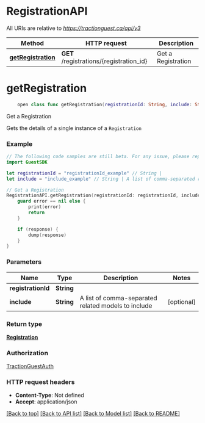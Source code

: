 # RegistrationAPI

All URIs are relative to *https://tractionguest.ca/api/v3*

Method | HTTP request | Description
------------- | ------------- | -------------
[**getRegistration**](RegistrationAPI.md#getregistration) | **GET** /registrations/{registration_id} | Get a Registration


# **getRegistration**
```swift
    open class func getRegistration(registrationId: String, include: String? = nil, completion: @escaping (_ data: Registration?, _ error: Error?) -> Void)
```

Get a Registration

Gets the details of a single instance of a `Registration`

### Example 
```swift
// The following code samples are still beta. For any issue, please report via http://github.com/OpenAPITools/openapi-generator/issues/new
import GuestSDK

let registrationId = "registrationId_example" // String | 
let include = "include_example" // String | A list of comma-separated related models to include (optional)

// Get a Registration
RegistrationAPI.getRegistration(registrationId: registrationId, include: include) { (response, error) in
    guard error == nil else {
        print(error)
        return
    }

    if (response) {
        dump(response)
    }
}
```

### Parameters

Name | Type | Description  | Notes
------------- | ------------- | ------------- | -------------
 **registrationId** | **String** |  | 
 **include** | **String** | A list of comma-separated related models to include | [optional] 

### Return type

[**Registration**](Registration.md)

### Authorization

[TractionGuestAuth](../README.md#TractionGuestAuth)

### HTTP request headers

 - **Content-Type**: Not defined
 - **Accept**: application/json

[[Back to top]](#) [[Back to API list]](../README.md#documentation-for-api-endpoints) [[Back to Model list]](../README.md#documentation-for-models) [[Back to README]](../README.md)

